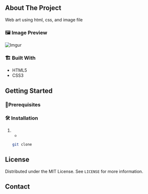 <!-- ABOUT THE PROJECT -->

## About The Project

<!-- [![Product Name Screen Shot][product-screenshot]](https://example.com) -->

Web art using html, css, and image file

### 🖼️ Image Preview

![Imgur](https://i.imgur.com/TcOpPen.png)

### 🏗️ Built With

-   HTML5
-   CSS3

<!-- GETTING STARTED -->

## Getting Started

<!-- This is an example of how you may give instructions on setting up your project locally.
To get a local copy up and running follow these simple example steps. -->

### 📝️Prerequisites

<!-- This is an example of how to list things you need to use the software and how to install them. -->


### 🛠️ Installation

1. -
    ```sh
    git clone
    ```

<!-- LICENSE -->

## License

Distributed under the MIT License. See `LICENSE` for more information.

<!-- CONTACT -->

## Contact

<!-- Your Name - [@your_twitter](https://twitter.com/your_username) - email@example.com -->

<!-- Project Link: [https://github.com/your_username/repo_name](https://github.com/your_username/repo_name) -->

